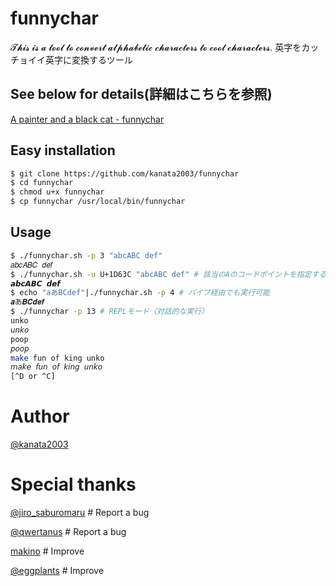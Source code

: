 # funnychar

𝓣𝓱𝓲𝓼 𝓲𝓼 𝓪 𝓽𝓸𝓸𝓵 𝓽𝓸 𝓬𝓸𝓷𝓿𝓮𝓻𝓽 𝓪𝓵𝓹𝓱𝓪𝓫𝓮𝓽𝓲𝓬 𝓬𝓱𝓪𝓻𝓪𝓬𝓽𝓮𝓻𝓼 𝓽𝓸 𝓬𝓸𝓸𝓵 𝓬𝓱𝓪𝓻𝓪𝓬𝓽𝓮𝓻𝓼.
英字をカッチョイイ英字に変換するツール

## See below for details(詳細はこちらを参照)

[A painter and a black cat - funnychar](https://raintrees.net/projects/a-painter-and-a-black-cat/wiki/Funnychar)

## Easy installation

```bash
$ git clone https://github.com/kanata2003/funnychar
$ cd funnychar
$ chmod u+x funnychar
$ cp funnychar /usr/local/bin/funnychar
```

## Usage

```bash
$ ./funnychar.sh -p 3 "abcABC def"
𝑎𝑏𝑐𝐴𝐵𝐶 𝑑𝑒𝑓
$ ./funnychar.sh -u U+1D63C "abcABC def" # 該当のAのコードポイントを指定する
𝙖𝙗𝙘𝘼𝘽𝘾 𝙙𝙚𝙛
$ echo "aあBCdef"|./funnychar.sh -p 4 # パイプ経由でも実行可能
𝒂あ𝑩𝑪𝒅𝒆𝒇
$ ./funnychar -p 13 # REPLモード（対話的な実行）
unko
𝘶𝘯𝘬𝘰
poop
𝘱𝘰𝘰𝘱
make fun of king unko
𝘮𝘢𝘬𝘦 𝘧𝘶𝘯 𝘰𝘧 𝘬𝘪𝘯𝘨 𝘶𝘯𝘬𝘰
[^D or ^C]
```

# Author

[@kanata2003](https://twitter.com/kanata201612)

# Special thanks

[@jiro_saburomaru](https://twitter.com/jiro_saburomaru) # Report a bug

[@qwertanus](https://twitter.com/qwertanus) # Report a bug

[makino](https://github.com/kino-ma) # Improve

[@eggplants](https://twitter.com/egpl0) # Improve
